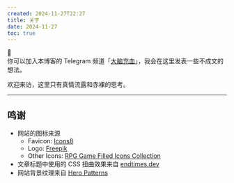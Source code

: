 ```yaml
---
created: 2024-11-27T22:27
title: 关于
date: 2024-11-27
toc: true
---
```


<div class="rounded-1 leading-[1.75] py-4 px-5 flex gap-3 my-2" style="background-color: rgba(var(--block-background-color-rgb), 0.5)">
    <div class="callout-icon">🧠</div>
    <div class="callout-text">
        你可以加入本博客的 Telegram 频道「<a href="https://t.me/geedeapro">大脑充血</a>」，我会在这里发表一些不成文的想法。
    </div>
</div>

欢迎来访，这里只有真情流露和赤裸的思考。

---

## 鸣谢

- 网站的图标来源
	- Favicon: [Icons8](https://icons8.com/icon/dFh2MtWbG5FC/skull)
	- Logo: [Freepik](http://www.freepik.com)
	- Other Icons: [RPG Game Filled Icons Collection](https://www.svgrepo.com/collection/rpg-game-filled-icons/)
- 文章标题中使用的 CSS 扭曲效果来自 [endtimes.dev](https://endtimes.dev)
- 网站背景纹理来自 [Hero Patterns](https://heropatterns.com)
